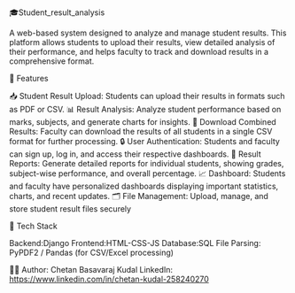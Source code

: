 🎓Student_result_analysis

A web-based system designed to analyze and manage student results. This platform allows students to upload their results, view detailed analysis of their performance, and helps faculty to track and download results in a comprehensive format.

🚀 Features


📥 Student Result Upload: Students can upload their results in formats such as PDF or CSV.
📊 Result Analysis: Analyze student performance based on marks, subjects, and generate charts for insights.
📑 Download Combined Results: Faculty can download the results of all students in a single CSV format for further processing.
🔒 User Authentication: Students and faculty can sign up, log in, and access their respective dashboards.
📝 Result Reports: Generate detailed reports for individual students, showing grades, subject-wise performance, and overall percentage.
📈 Dashboard: Students and faculty have personalized dashboards displaying important statistics, charts, and recent updates.
🗂️ File Management: Upload, manage, and store student result files securely

🧰 Tech Stack


Backend:Django
Frontend:HTML-CSS-JS
Database:SQL
File Parsing: PyPDF2 / Pandas (for CSV/Excel processing)

🧑‍💻 Author:
Chetan Basavaraj Kudal
LinkedIn: https://www.linkedin.com/in/chetan-kudal-258240270
